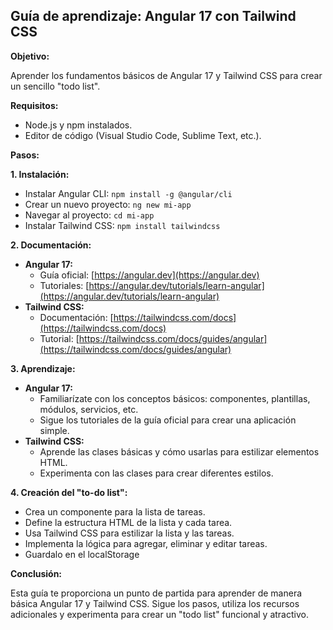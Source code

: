 ## Guía de aprendizaje: Angular 17 con Tailwind CSS

**Objetivo:**

Aprender los fundamentos básicos de Angular 17 y Tailwind CSS para crear un sencillo "todo list".

**Requisitos:**

- Node.js y npm instalados.
- Editor de código (Visual Studio Code, Sublime Text, etc.).

**Pasos:**

**1. Instalación:**

- Instalar Angular CLI: `npm install -g @angular/cli`
- Crear un nuevo proyecto: `ng new mi-app`
- Navegar al proyecto: `cd mi-app`
- Instalar Tailwind CSS: `npm install tailwindcss`

**2. Documentación:**

- **Angular 17:**
  - Guía oficial: [https://angular.dev](https://angular.dev)
  - Tutoriales: [https://angular.dev/tutorials/learn-angular](https://angular.dev/tutorials/learn-angular)
- **Tailwind CSS:**
  - Documentación: [https://tailwindcss.com/docs](https://tailwindcss.com/docs)
  - Tutorial: [https://tailwindcss.com/docs/guides/angular](https://tailwindcss.com/docs/guides/angular)

**3. Aprendizaje:**

- **Angular 17:**
  - Familiarízate con los conceptos básicos: componentes, plantillas, módulos, servicios, etc.
  - Sigue los tutoriales de la guía oficial para crear una aplicación simple.
- **Tailwind CSS:**
  - Aprende las clases básicas y cómo usarlas para estilizar elementos HTML.
  - Experimenta con las clases para crear diferentes estilos.

**4. Creación del "to-do list":**

- Crea un componente para la lista de tareas.
- Define la estructura HTML de la lista y cada tarea.
- Usa Tailwind CSS para estilizar la lista y las tareas.
- Implementa la lógica para agregar, eliminar y editar tareas.
- Guardalo en el localStorage

**Conclusión:**

Esta guía te proporciona un punto de partida para aprender de manera básica Angular 17 y Tailwind CSS. Sigue los pasos, utiliza los recursos adicionales y experimenta para crear un "todo list" funcional y atractivo.
